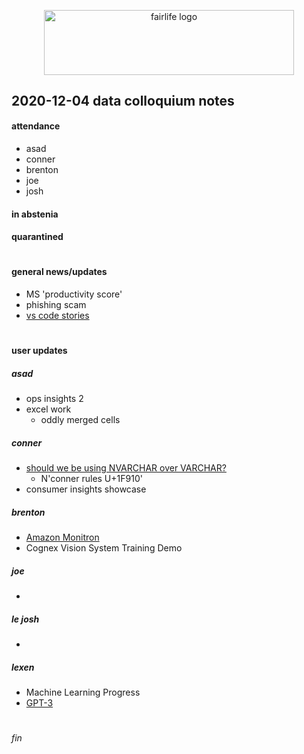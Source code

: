 <p align="center">
  <img src="https://fairlife.com/wp-content/themes/fairlife/images/logo/logo-blue-small.png" width="400" height="103.5" title="fairlife logo">
</p>

## 2020-12-04 data colloquium notes

####  attendance 
- asad
- conner
- brenton
- joe
- josh

#### in abstenia

#### quarantined

#

#### general news/updates
 - MS 'productivity score'
 - phishing scam
 - [vs code stories]()

#

#### user updates
##### asad
- ops insights 2
- excel work
  - oddly merged cells

##### conner
- [should we be using NVARCHAR over VARCHAR?](https://softwareengineering.stackexchange.com/questions/155859/why-do-we-need-to-put-n-before-strings-in-microsoft-sql-server)
  - N'conner rules U+1F910'
- consumer insights showcase

##### brenton
- [Amazon Monitron](https://aws.amazon.com/monitron/)
- Cognex Vision System Training Demo

##### joe
- 

##### le josh
-

##### lexen
- Machine Learning Progress
- [GPT-3](https://www.youtube.com/watch?v=8V20HkoiNtc)

#

###### fin

#

